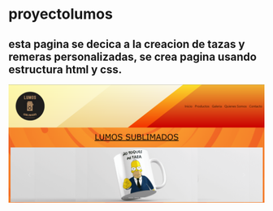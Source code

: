# proyectolumos
## esta pagina se decica a la creacion de tazas y remeras personalizadas, se crea pagina usando estructura html y css.
<img src="./recursos/captura-pantalla.png">
